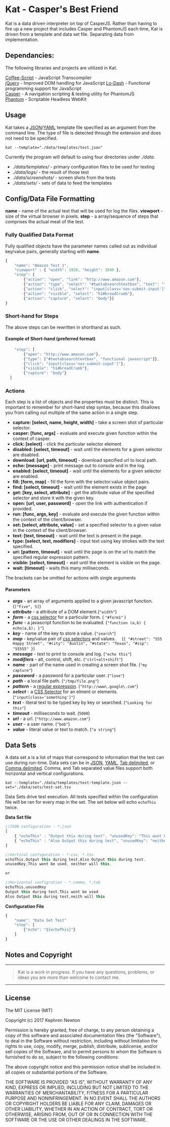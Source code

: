 # Kat - Casper's Best Friend

Kat is a data driven interpreter on top of CasperJS. Rather than having to fire up a new project that includes Casper and PhantomJS each time, Kat is driven from a template and data set file. Separating data from implementation.

## **Dependancies:**
The following libraries and projects are utilized in Kat.

[Coffee-Script](http://coffeescript.org/) - JavaScript Transcompiler  
[jQuery](http://jquery.com/) - Improved DOM handling for JavaScript
[Lo-Dash](http://lodash.com/) - Functional programming support for JavaScript  
[Casper](http://casperjs.org/) - A navigation scripting & testing utility for PhantomJS  
[Phantom](http://phantomjs.org) - Scriptable Headless WebKit  

## Usage
Kat takes a [JSON](http://www.json.org/)/[YAML](http://www.yaml.org/) template file specified as an argument from the command line. The type of file is detected through the extension and does not need to be specified.

`kat --template="./data/templates/test.json"`

Currently the program will default to using four directories under *./data*.
- *./data/templates/* - primary configuration files to be used for testing
- *./data/logs/* - the result of those test
- *./data/screenshots/* - screen shots from the tests
- *./data/sets/* - sets of data to feed the templates 

## Config/Data File Formatting

**name** - name of the actual test that will be used for log the files.
**viewport** - size of the virtual browser in pixels.
**step** - a array/sequence of steps that comprises the actual meat of the test.

### Fully Qualified Data Format

Fully qualified objects have the parameter names called out as individual key/value pairs, generally starting with **name**.

```js
{
	"name": "Amazon Test 1",
	"viewport" : { "width": 1920, "height": 3840 },
	"step": [
		{"action": "open", "link": "http://www.amazon.com"},
		{"action": "type", "select": "#twotabsearchtextbox", "text": "functional javascript"},
		{"action": "click", "select": "input[class='nav-submit-input']"},
		{"action": "visible", "select": "h1#breadCrumb"},
		{"action": "capture", "select": "body"}]
}
```

### Short-hand for Steps

The above steps can be rewritten in shorthand as such.

#### Example of Short-hand (preferred format)
```js
	"step": [
		{"open": "http://www.amazon.com"},
		{"type": ["#twotabsearchtextbox", "functional javascript"]},
		{"click": "input[class='nav-submit-input']"},
		{"visible": "h1#breadCrumb"},
		{"capture": "body"}
  ]
```

### Actions

Each step is a list of objects and the properties must be distinct. This is important to remember for short-hand step syntax, because this disallows you from calling out multiple of the same action in a single step.

- **capture: [select, name, height, width]** - take a screen shot of particular selector.
- **casper: [func, args]** - evaluate and execute given function within the context of casper.
- **click: [select]** - click the particular selector element
- **disabled: [select, timeout]** - wait until the elements for a given selector are disabled.
- **download: [url, path, timeout]** - download specified url to local path.
- **echo: [message]** - print message out to console and in the log.
- **enabled: [select, timeout]** - wait until the elements for a given selector are enabled.
- **fill: [form, map]** - fill the form with the selector:value object pairs.
- **find: [select, timeout]** - wait until the element exists in the page
- **get: [key, select, attribute]** - get the attribute value of the specified selector and store it with the given key.
- **open: [url, user, password]** - open the link with authentication if provided.
- **run: [func, args, key]** - evaluate and execute the given function within the context of the client/browser.
- **set: [select, attribute, value]** - set a specified selector to a given value in the context of the client/browser.
- **text: [text, timeout]** - wait until the text is present in the page.
- **type: [select, text, modifiers]** - input text using key strokes with the text specified.
- **uri: [pattern, timeout]** - wait until the page is on the url to match the specified regular expression pattern.
- **visible: [select, timeout]** - wait until the element is visible on the page.
- **wait: [timeout]** - waits this many milliseconds.



The brackets can be omitted for actions with single arguments

#### Parameters

- ***args*** - an array of arguments applied to a given javascript function. (`["Five", 5]`)
- ***attribute*** - a attribute of a DOM element.(`"width"`)
- ***form*** - a [css selector](http://www.w3schools.com/cssref/css_selectors.asp) for a particular form. ( `"#form1"` )
- ***func*** - a javascript function to be evaluated. (`"function (a,b) { echo(a,b); }"`)
- ***key*** - name of the key to store a value. (`"search"`)
- ***map*** - key/value pair of [css selectors](http://www.w3schools.com/cssref/css_selectors.asp) and values.
&nbsp;&nbsp;&nbsp;&nbsp;(`{ "#street": "555 Happy Street", "#city": "Austin", "#state": "Texas", "#zip": "55555" }`)
- ***message*** - text to print to console and log. (`"echo this"`)
- ***modifiers*** - alt, control, shift, etc. (`"ctrl+alt+shift"`)
- ***name*** - part of the name used in creating a screen shot file. (`"my capture"`)
- ***password*** - a password for a particular user. (`"love"`)
- ***path*** - a local file path. (`"/tmp/file.png"`)
- ***pattern*** - a [regular expression](http://www.regular-expressions.info/). (`"http://www\.google\.com"`)
- ***select*** - a [CSS Selector](http://www.w3schools.com/cssref/css_selectors.asp) for an elment or elements. (`"input[class='something']"`)
- ***text*** - literal text to be typed key by key or searched. (`"Looking for this"`)
- ***timeout*** - milliseconds to wait. (`5000`)
- ***url*** - a url. (`"http://www.amazon.com"`)
- ***user*** - a user name. (`"bob"`)
- ***value*** - literal value or text to match. (`"a string"`)

## Data Sets
A data set a is a list of maps that correspond to information that the test can use during run-time. Data sets can be in  [JSON](http://www.json.org/), [YAML](http://www.yaml.org/), [Tab delimited](http://en.wikipedia.org/wiki/Tab-separated_values), or [Comma delimited](http://en.wikipedia.org/wiki/Comma-separated_values). Comma, and Tab separated value files support both horizontal and vertical configurations.

`kat --template="./data/templates/test-template.json --set="./data/sets/test-set.tsv`

Data Sets drive test execution. All tests specified within the configuration file will be ran for every map in the set. The set below will echo `echoThis` twice.

**Data Set file**

```js
//JSON configuration - *.json  
[
	{ "echoThis" : "Output this during test", "unusedKey": "This wont be used"},
	{ "echoThis" : "Also Output this during test", "unusedKey": "neither will this"}
]

//Vertical configuration - *.csv, *.tsv  
echoThis,Output this during test,Also Output this during test.
unusedKey,This wont be used, neither will this.

or  

//Horizontal configration - *.comma, *.tab
echoThis,unusedKey
Output this during test,This wont be used
Also Output this during test,neith will this

```  

**Configuration File**
```javascript
{
	"name": "Data Set Test"
	"step": [
		{"echo": "${echoThis}"}
	]
}
```

## Notes and Copyright

---

> Kat is a work in progress. If you have any questions, problems, or ideas you are more than welcome to contact me.

---

## License

The MIT License (MIT)

Copyright (c) 2017 Kephren Newton

Permission is hereby granted, free of charge, to any person obtaining a copy
of this software and associated documentation files (the "Software"), to deal
in the Software without restriction, including without limitation the rights
to use, copy, modify, merge, publish, distribute, sublicense, and/or sell
copies of the Software, and to permit persons to whom the Software is
furnished to do so, subject to the following conditions:

The above copyright notice and this permission notice shall be included in all
copies or substantial portions of the Software.

THE SOFTWARE IS PROVIDED "AS IS", WITHOUT WARRANTY OF ANY KIND, EXPRESS OR
IMPLIED, INCLUDING BUT NOT LIMITED TO THE WARRANTIES OF MERCHANTABILITY,
FITNESS FOR A PARTICULAR PURPOSE AND NONINFRINGEMENT. IN NO EVENT SHALL THE
AUTHORS OR COPYRIGHT HOLDERS BE LIABLE FOR ANY CLAIM, DAMAGES OR OTHER
LIABILITY, WHETHER IN AN ACTION OF CONTRACT, TORT OR OTHERWISE, ARISING FROM,
OUT OF OR IN CONNECTION WITH THE SOFTWARE OR THE USE OR OTHER DEALINGS IN THE
SOFTWARE.
